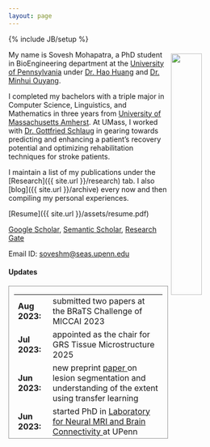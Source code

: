 ```yaml
---
layout: page
---
```


{% include JB/setup %}

<img style="float: right; width: 35%; padding: 6px;" src=" {{ site.url }}/assets/1.jpeg">

My name is Sovesh Mohapatra, a PhD student in BioEngineering department at the  [University of Pennsylvania](https://be.seas.upenn.edu/) under [Dr. Hao Huang](https://www.med.upenn.edu/apps/faculty/index.php/g275/p8837947) and [Dr. Minhui Ouyang](https://www.med.upenn.edu/apps/faculty/index.php/g275/p8844108).

I completed my bachelors with a triple major in Computer Science, Linguistics, and Mathematics in three years from [University of Massachusetts Amherst](http://umass.edu/). At UMass, I worked with [Dr. Gottfried Schlaug](http://profiles.umassmed.edu/display/22559132) in gearing towards predicting and enhancing a patient’s recovery potential and optimizing rehabilitation techniques for stroke patients.

I maintain a list of my publications under the [Research]({{ site.url }}/research) tab. I also [blog]({{ site.url }}/archive) every now and then compiling my personal experiences.

[Resume]({{ site.url }}/assets/resume.pdf) 

[Google Scholar](https://scholar.google.com/citations?user=_IqJIZcAAAAJ&hl=en), [Semantic Scholar](https://www.semanticscholar.org/author/Sovesh-Mohapatra/2186185878), [Research Gate](https://www.researchgate.net/profile/Sovesh-Mohapatra-2)

Email ID: [soveshm@seas.upenn.edu](mailto:soveshm@seas.upenn.edu)

#### Updates

<div style="height:300px;overflow:auto; border:1px solid #999; padding-left: 0.7em; padding-right: 0.7em">
<table>
<col width="100px">
<col width="650px">
<tr><td><b>Aug 2023:</b></td><td> submitted two papers at the BRaTS Challenge of MICCAI 2023</td></tr>
<tr><td><b>Jul 2023:</b></td><td> appointed as the chair for GRS Tissue Microstructure 2025 </td></tr>
<tr><td><b>Jun 2023:</b></td><td> new preprint <a href="https://arxiv.org/abs/2306.11714"> paper </a> on lesion segmentation and understanding of the extent using transfer learning </td></tr>
<tr><td><b>Jun 2023:</b></td><td> started PhD in <a href="https://www.med.upenn.edu/huanglab"> Laboratory for Neural MRI and Brain Connectivity </a> at UPenn </td></tr>
<tr><td><b>Apr 2023:</b></td><td> new preprint <a href="https://arxiv.org/abs/2304.04738"> paper </a> on extraction of brain and specific region of interests using SAM </td></tr>
<tr><td><b>Apr 2023:</b></td><td> paper published at <a href="https://journals.plos.org/ploscompbiol/article?id=10.1371/journal.pcbi.1011012"> PLOS Computational Biology </a> on predicting effects and extent of stimulation on brain </td></tr>
<tr><td><b>Mar 2023:</b></td><td> Accepted offer at University of Pennsylvania for my PhD </td></tr>
<tr><td><b>Nov 2022:</b></td><td> new preprint <a href="https://arxiv.org/abs/2210.01091">paper</a> on how and when transfer learning is effective.</td></tr>
<tr><td><b>Nov 2022:</b></td><td> presented paper at <a href="https://aclanthology.org/2022.nlp4dh-1.0.pdf"> AACL-NLP4DH</a> on sentiment analysis of Presidential election speeches.</td></tr>
<tr><td><b>Sep 2022:</b></td><td> new preprint <a href="https://arxiv.org/abs/2209.13487"> paper </a> on sentiment analysis of Presidential election speeches</td></tr>
<tr><td><b>Sep 2022:</b></td><td> new preprint <a href="https://www.biorxiv.org/content/10.1101/2022.09.12.507591v2.article-info"> paper </a> on predicting effects and extent of stimulation on brain </td></tr>
<tr><td><b>May 2021:</b></td><td> started my summer research volunteership at <a href="http://vis.csail.mit.edu/"> MIT CSAIL Visulization Group </a> </td></tr>
<tr><td><b>May 2021:</b></td><td> started my summer internship at IALS with Dr. Gottfried Schlaug under CORE Summer Program </td></tr>
<tr><td><b>Nov 2020:</b></td><td> paper published at <a href="https://journals.plos.org/plosone/article?id=10.1371/journal.pone.0241543"> PLOS One </a> on repurposing of drugs for COVID-19 </td></tr>
<tr><td><b>Aug 2020:</b></td><td> started undergrauate at University of Massachusetts Amherst</td></tr>
<tr><td><b>Apr 2020:</b></td><td> new preprint <a href="https://www.medrxiv.org/content/10.1101/2020.04.05.20054254v2"> paper </a> on repurposing of drugs for COVID-19 </td></tr>
<tr><td><b>Nov 2019:</b></td><td> presented at <a href="https://www.mrs.org/meetings-events/fall-meetings-exhibits/past-fall-meetings/2019-mrs-fall-meeting/call-for-papers/symposium-sessions-detail/2019_mrs_fall_meeting/en08"> MRS Fall Meeting</a> on Inorganic Halide Perovskite Single Crystal</td></tr>
<tr><td><b>May 2019:</b></td><td> talk at  <a href="hhttps://www.ted.com/talks/sovesh_mohapatra_the_sentient_of_life"> TedX Manipal</a> </td></tr>
<tr><td><b>Aug 2018:</b></td><td> started working at IIT Roorkee with Dr. Soumitra Satapathi </td></tr>
<tr><td><b>Jun 2018:</b></td><td> started working at CSIR IGIB with Dr. Vinod Scaria </td></tr>
<tr><td><b>Apr 2018:</b></td><td> talk at <a href="https://www.youtube.com/watch?v=cBDq5DeQbw0"> TedX Ramjas College </a></td></tr>
<tr><td><b>Nov 2016:</b></td><td> recieved <a href="https://pib.gov.in/newsite/PrintRelease.aspx?relid=153595"> National Child Award </a> from President of India for Innovation </td></tr>
